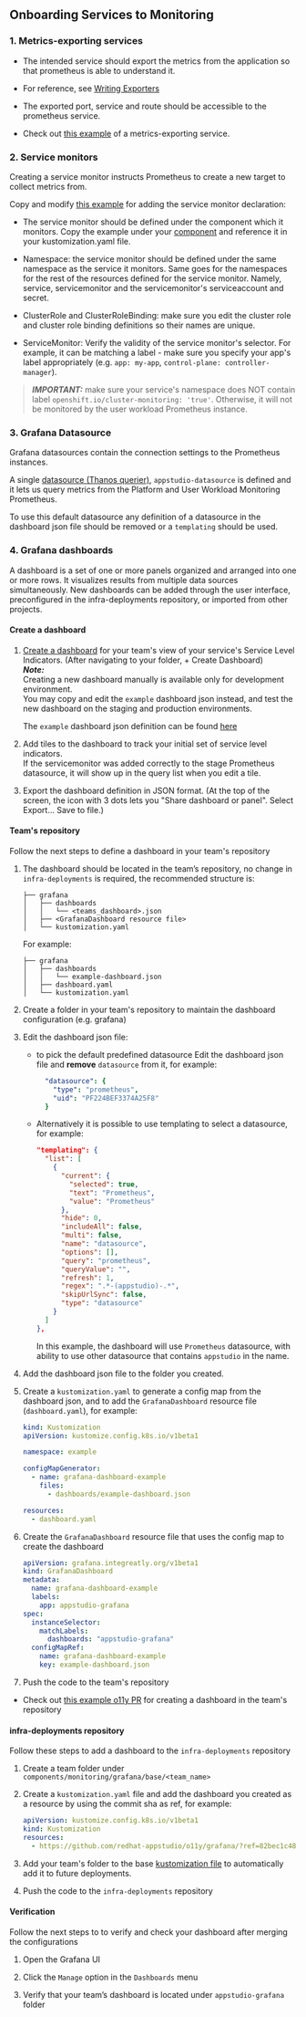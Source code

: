 ## Onboarding Services to Monitoring


### 1. Metrics-exporting services

- The intended service should export the metrics from the application so that prometheus is able to understand it.

- For reference, see
  [Writing Exporters](https://prometheus.io/docs/instrumenting/writing_exporters)

- The exported port, service and route should be accessible to the prometheus service.

- Check out [this example](./prometheus/development/dummy-service.yaml) of a
  metrics-exporting service.


### 2. Service monitors

Creating a service monitor instructs Prometheus to create a new target to collect
metrics from.

Copy and modify
[this example](./prometheus/development/dummy-service-service-monitor.yaml)
for adding the service monitor declaration:

- The service monitor should be defined under the component which it monitors. Copy the
  example under your [component](../../components/) and reference it in your
  kustomization.yaml file.

- Namespace: the service monitor should be defined under the same namespace as the
  service it monitors. Same goes for the namespaces for the rest of the resources
  defined for the service monitor. Namely, service, servicemonitor and the
  servicemonitor's serviceaccount and secret.

- ClusterRole and ClusterRoleBinding: make sure you edit the cluster role and cluster
  role binding definitions so their names are unique.

- ServiceMonitor: Verify the validity of the service monitor's selector. For example,
  it can be matching a label - make sure you specify your app's label appropriately
  (e.g. `app: my-app`, `control-plane: controller-manager`).

> **_IMPORTANT:_** make sure your service's namespace does NOT contain label
                   `openshift.io/cluster-monitoring: 'true'`. Otherwise, it will not be
                   monitored by the user workload Prometheus instance.
                  

### 3. Grafana Datasource

Grafana datasources contain the connection settings to the Prometheus instances.

A single [datasource (Thanos querier)](https://github.com/redhat-appstudio/infra-deployments/blob/main/components/monitoring/grafana/base/grafana-app.yaml#L206), `appstudio-datasource` is defined and it lets us query metrics from the Platform and User Workload Monitoring Prometheus.

To use this default datasource any definition of a datasource in the dashboard json file should be removed or a `templating` should be used.


### 4. Grafana dashboards

A dashboard is a set of one or more panels organized and arranged into one or more rows. 
It visualizes results from multiple data sources simultaneously.
New dashboards can be added through the user interface, preconfigured in the infra-deployments repository, 
or imported from other projects.


#### Create a dashboard

  1. [Create a dashboard](https://grafana.com/docs/grafana/v9.0/dashboards/)
  for your team's view of your service's Service Level Indicators.
  (After navigating to your folder, + Create Dashboard)  
  ***Note:***  
  Creating a new dashboard manually is available only for development environment.  
  You may copy and edit the `example` dashboard json instead, and test the new dashboard on the staging and production environments. 

      The `example` dashboard json definition can be found 
      [here](https://github.com/redhat-appstudio/infra-deployments/blob/main/components/monitoring/grafana/base/dashboards/generic-dashboards/example.json)


  2. Add tiles to the dashboard to track your initial set of service level indicators.  
  If the servicemonitor was added correctly to the stage Prometheus datasource, 
  it will show up in the query list when you edit a tile.

  3. Export the dashboard definition in JSON format. 
  (At the top of the screen, the icon with 3 dots lets you "Share dashboard or panel". Select Export... Save to file.)
   

#### Team's repository

Follow the next steps to define a dashboard in your team's repository

  1. The dashboard should be located in the team’s repository, no change in `infra-deployments` is required,
  the recommended structure is:
      ```
      ├── grafana
      │   ├── dashboards
      │   │   └── <teams_dashboard>.json
      │   ├── <GrafanaDashboard resource file>
      │   └── kustomization.yaml
      ```
      For example:
      ```
      ├── grafana
      │   ├── dashboards
      │   │   └── example-dashboard.json
      │   ├── dashboard.yaml
      │   └── kustomization.yaml
      ```

  2. Create a folder in your team's repository to maintain the dashboard configuration (e.g. grafana)
  
  3. Edit the dashboard json file:  
      - to pick the default predefined datasource Edit the dashboard json file and **remove** `datasource` from it, for example:
          ```yaml 
            "datasource": {
              "type": "prometheus",
              "uid": "PF224BEF3374A25F8"
            }
          ```
        
      - Alternatively it is possible to use templating to select a datasource, for example: 
          ```json
          "templating": {
            "list": [
              {
                "current": {
                  "selected": true,
                  "text": "Prometheus",
                  "value": "Prometheus"
                },
                "hide": 0,
                "includeAll": false,
                "multi": false,
                "name": "datasource",
                "options": [],
                "query": "prometheus",
                "queryValue": "",
                "refresh": 1,
                "regex": ".*-(appstudio)-.*",
                "skipUrlSync": false,
                "type": "datasource"
              }
            ]
          },
          ```
        
        In this example, the dashboard will use `Prometheus` datasource, with ability to use other datasource that contains `appstudio` in the name.
      
  4. Add the dashboard json file to the folder you created.

  5. Create a `kustomization.yaml` to generate a config map from the dashboard json, 
  and to add the `GrafanaDashboard` resource file (`dashboard.yaml`), for example: 
      ```yaml
      kind: Kustomization
      apiVersion: kustomize.config.k8s.io/v1beta1

      namespace: example

      configMapGenerator:
        - name: grafana-dashboard-example
          files:
            - dashboards/example-dashboard.json

      resources:
        - dashboard.yaml
      ```
  
  6. Create the `GrafanaDashboard` resource file that uses the config map to create the dashboard
      ```yaml
      apiVersion: grafana.integreatly.org/v1beta1
      kind: GrafanaDashboard
      metadata:
        name: grafana-dashboard-example
        labels:
          app: appstudio-grafana
      spec:
        instanceSelector:
          matchLabels:
            dashboards: "appstudio-grafana"
        configMapRef:
          name: grafana-dashboard-example
          key: example-dashboard.json
      ```
 7. Push the code to the team's repository

 - Check out [this example o11y PR](https://github.com/redhat-appstudio/o11y/pull/39) 
 for creating a dashboard in the team's repository
  

#### infra-deployments repository
Follow these steps to add a dashboard to the `infra-deployments` repository

  1. Create a team folder under `components/monitoring/grafana/base/<team_name>`
  
  2. Create a `kustomization.yaml` file and add the dashboard you created as a resource by using the commit sha as ref, 
  for example:
      ```yaml
      apiVersion: kustomize.config.k8s.io/v1beta1
      kind: Kustomization
      resources:
        - https://github.com/redhat-appstudio/o11y/grafana/?ref=82bec1c488250ae32d458c77755e432329be1b45
      ```
    
  3. Add your team's folder to the base [kustomization file](https://github.com/redhat-appstudio/infra-deployments/blob/main/components/monitoring/grafana/base/kustomization.yaml#L14) to automatically add it to future deployments.
   
  4. Push the code to the `infra-deployments` repository


#### Verification

Follow the next steps to to verify and check your dashboard after merging the configurations

1. Open the Grafana UI

2. Click the `Manage` option in the `Dashboards` menu

3. Verify that your team’s dashboard is located under `appstudio-grafana` folder 
